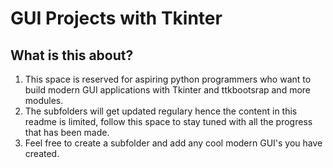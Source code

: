 # GUI Projects with Tkinter

## What is this about?
1. This space is reserved for aspiring python programmers who want to build modern GUI applications with Tkinter and ttkbootsrap and more modules.
2. The subfolders will get updated regulary hence the content in this readme is limited, follow this space to stay tuned with all the progress that has been made.
3. Feel free to create a subfolder and add any cool modern GUI's you have created.
